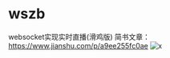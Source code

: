 # wszb
websocket实现实时直播(滑鸡版)
简书文章：https://www.jianshu.com/p/a9ee255fc0ae
![x](https://upload-images.jianshu.io/upload_images/16864693-e42d4c8a848503e2.gif)
